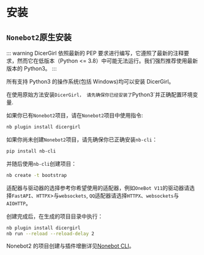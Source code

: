 # 安装

## `Nonebot2`原生安装

::: warning
DicerGirl 依照最新的 PEP 要求进行编写，它遵照了最新的注释要求，然而它在低版本（Python <= 3.8）中可能无法运行。我们强烈推荐使用最新版本的 Python3。
:::

所有支持 Python3 的操作系统(包括 Windows)均可以安装 DicerGirl。

在使用原始方法安装`DicerGirl， 请先确保你已经安装了`Python3`并正确配置环境变量.

如果你已有`Nonebot2`项目，请在`Nonebot2`项目中使用指令:

```bash
nb plugin install dicergirl
```

如果你尚未创建`Nonebot2`项目，请先确保你已正确安装`nb-cli`：

```bash
pip install nb-cli
```

并随后使用`nb-cli`创建项目：

```bash
nb create -t bootstrap
```

适配器与驱动器的选择参考你希望使用的适配器，例如`OneBot V11`的驱动器请选择`FastAPI`、`HTTPX`>与`websockets`, `QQ`适配器请选择`HTTPX`、`websockets`与`AIOHTTP`。

创建完成后，在生成的项目目录中执行：

```bash
nb plugin install dicergirl
nb run --reload --reload-delay 2
```

Nonebot2 的项目创建与插件增删详见[Nonebot CLI](https://cli.nonebot.dev/)。
